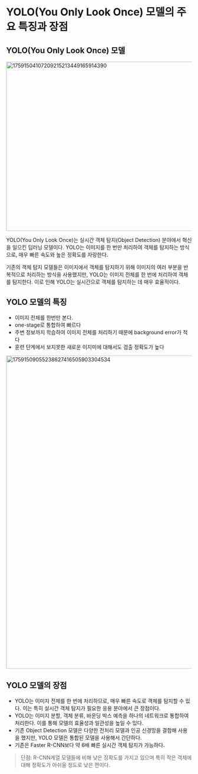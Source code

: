 # YOLO(You Only Look Once) 모델의 주요 특징과 장점

## YOLO(You Only Look Once) 모델
<img width="901" height="460" alt="17591504107209215213449165914390" src="https://github.com/user-attachments/assets/1c1ce915-6b57-4c1c-9486-242fd8a36b3f" />

YOLO(You Only Look Once)는 실시간 객체 탐지(Object Detection) 분야에서 혁신을 일으킨 딥러닝 모델이다.
YOLO는 이미지를 한 번만 처리하여 객체를 탐지하는 방식으로, 매우 빠른 속도와 높은 정확도를 자랑한다.

기존의 객체 탐지 모델들은 이미지에서 객체를 탐지하기 위해 이미지의 여러 부분을 반복적으로 처리하는 방식을 사용했지만, 
YOLO는 이미지 전체를 한 번에 처리하여 객체를 탐지한다.
이로 인해 YOLO는 실시간으로 객체를 탐지하는 데 매우 효율적이다.

## YOLO 모델의 특징
- 이미지 전체를 한번만 본다.
- one-stage로 통합하여 빠르다
- 주변 정보까지 학습하여 이미지 전체를 처리하기 때문에 background error가 적다
- 훈련 단계에서 보지못한 새로운 이지미에 대해서도 검출 정확도가 높다

<img width="1280" height="851" alt="17591509055238627416505903304534" src="https://github.com/user-attachments/assets/69fd7644-2d24-4d51-9e54-23e3f356dfe5" />

## YOLO 모델의 장점
- YOLO는 이미지 전체를 한 번에 처리하므로, 매우 빠른 속도로 객체를 탐지할 수 있다.
  이는 특히 실시간 객체 탐지가 필요한 응용 분야에서 큰 장점이다.
- YOLO는 이미지 분할, 객체 분류, 바운딩 박스 예측을 하나의 네트워크로 통합하여 처리한다.
  이를 통해 모델의 효율성과 일관성을 높일 수 있다.
- 기존 Object Detection 모델은 다양한 전처리  모델과 인공 신경망을 결합해 사용을 했지만,
  YOLO 모델은 통합된 모델을 사용해서 간단하다.
- 기존은 Faster R-CNN보다 약 6배 빠른 실시간 객체 탐지가 가능하다.


> 단점:
> R-CNN계열 모델들에 비해 낮은 정확도를 가지고 있으며 특히 작은 객체에 대해 정확도가 아쉬울 정도로 낮은 편이다.
